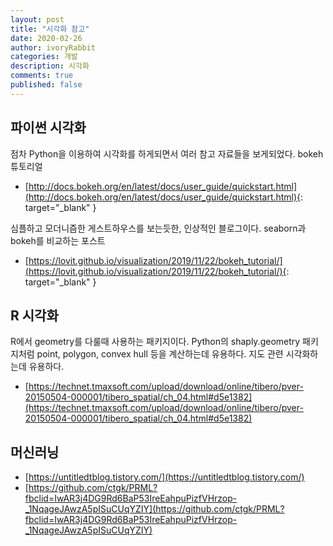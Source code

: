 ```yaml
---
layout: post
title: "시각화 참고"
date: 2020-02-26
author: ivoryRabbit
categories: 개발
description: 시각화
comments: true
published: false
---
```


## 파이썬 시각화

점차 Python을 이용하여 시각화를 하게되면서 여러 참고 자료들을 보게되었다. bokeh 튜토리얼
- [http://docs.bokeh.org/en/latest/docs/user_guide/quickstart.html](http://docs.bokeh.org/en/latest/docs/user_guide/quickstart.html){: target="_blank" }

심플하고 모더니즘한 게스트하우스를 보는듯한, 인상적인 블로그이다. seaborn과 bokeh를 비교하는 포스트
- [https://lovit.github.io/visualization/2019/11/22/bokeh_tutorial/](https://lovit.github.io/visualization/2019/11/22/bokeh_tutorial/){: target="_blank" }


## R 시각화

R에서 geometry를 다룰때 사용하는 패키지이다. Python의 shaply.geometry 패키지처럼 point, polygon, convex hull 등을 계산하는데 유용하다. 지도 관련 시각화하는데 유용하다.
- [https://technet.tmaxsoft.com/upload/download/online/tibero/pver-20150504-000001/tibero_spatial/ch_04.html#d5e1382](https://technet.tmaxsoft.com/upload/download/online/tibero/pver-20150504-000001/tibero_spatial/ch_04.html#d5e1382)

## 머신러닝

- [https://untitledtblog.tistory.com/](https://untitledtblog.tistory.com/)
- [https://github.com/ctgk/PRML?fbclid=IwAR3j4DG9Rd6BaP53IreEahpuPizfVHrzop-_1NqageJAwzA5pISuCUqYZIY](https://github.com/ctgk/PRML?fbclid=IwAR3j4DG9Rd6BaP53IreEahpuPizfVHrzop-_1NqageJAwzA5pISuCUqYZIY)
